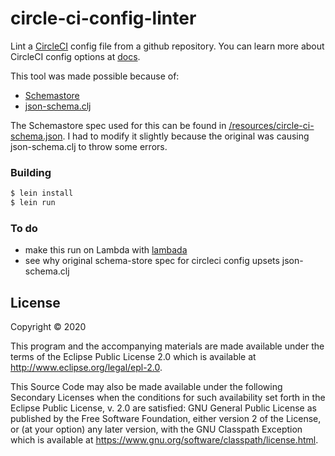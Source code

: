 # circle-ci-config-linter

Lint a [CircleCI](https://circleci.com/) config file from a github repository. You can learn more about CircleCI config options at [docs](https://circleci.com/docs/2.0/configuration-reference/).

This tool was made possible because of:

- [Schemastore](https://github.com/SchemaStore/schemastore/)
- [json-schema.clj](https://github.com/niquola/json-schema.clj)

The Schemastore spec used for this can be found in [/resources/circle-ci-schema.json](https://github.com/20k-ultra/circle-ci-config-linter/blob/master/resources/circle-ci-schema.json). I had to modify it slightly because the original was causing json-schema.clj to throw some errors.

### Building

```bash
$ lein install
$ lein run
```

### To do

- make this run on Lambda with [lambada](https://github.com/uswitch/lambada)
- see why original schema-store spec for circleci config upsets json-schema.clj

## License

Copyright © 2020

This program and the accompanying materials are made available under the
terms of the Eclipse Public License 2.0 which is available at
http://www.eclipse.org/legal/epl-2.0.

This Source Code may also be made available under the following Secondary
Licenses when the conditions for such availability set forth in the Eclipse
Public License, v. 2.0 are satisfied: GNU General Public License as published by
the Free Software Foundation, either version 2 of the License, or (at your
option) any later version, with the GNU Classpath Exception which is available
at https://www.gnu.org/software/classpath/license.html.
